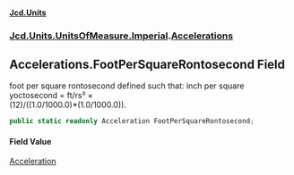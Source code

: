 #### [Jcd.Units](index.md 'index')
### [Jcd.Units.UnitsOfMeasure.Imperial](Jcd.Units.UnitsOfMeasure.Imperial.md 'Jcd.Units.UnitsOfMeasure.Imperial').[Accelerations](Accelerations.md 'Jcd.Units.UnitsOfMeasure.Imperial.Accelerations')

## Accelerations.FootPerSquareRontosecond Field

foot per square rontosecond defined such that: inch per square yoctosecond = ft/rs² ×  
(12)/((1.0/1000.0)*(1.0/1000.0)).

```csharp
public static readonly Acceleration FootPerSquareRontosecond;
```

#### Field Value
[Acceleration](Acceleration.md 'Jcd.Units.UnitTypes.Acceleration')